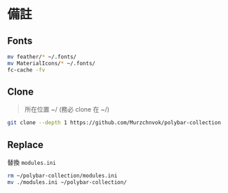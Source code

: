 # 備註

## Fonts

```bash
mv feather/* ~/.fonts/
mv MaterialIcons/* ~/.fonts/
fc-cache -fv
```

## Clone

> 所在位置 ~/ (務必 clone 在 ~/)
```bash
git clone --depth 1 https://github.com/Murzchnvok/polybar-collection
```

## Replace

替換 `modules.ini`

```bash
rm ~/polybar-collection/modules.ini
mv ./modules.ini ~/polybar-collection/
```

